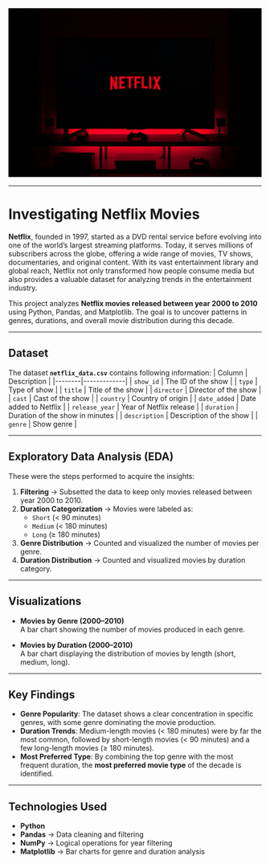 <center><img src="image/netflix.jpg"></center>

---

# Investigating Netflix Movies

**Netflix**, founded in 1997, started as a DVD rental service before evolving into one of the world’s largest streaming platforms. Today, it serves millions of subscribers across the globe, offering a wide range of movies, TV shows, documentaries, and original content. With its vast entertainment library and global reach, Netflix not only transformed how people consume media but also provides a valuable dataset for analyzing trends in the entertainment industry.

This project analyzes **Netflix movies released between year 2000 to 2010** using Python, Pandas, and Matplotlib. The goal is to uncover patterns in genres, durations, and overall movie distribution during this decade.

---

## Dataset
The dataset **`netflix_data.csv`** contains following information:
| Column | Description |
|--------|-------------|
| `show_id` | The ID of the show |
| `type` | Type of show |
| `title` | Title of the show |
| `director` | Director of the show |
| `cast` | Cast of the show |
| `country` | Country of origin |
| `date_added` | Date added to Netflix |
| `release_year` | Year of Netflix release |
| `duration` | Duration of the show in minutes |
| `description` | Description of the show |
| `genre` | Show genre |

---

## Exploratory Data Analysis (EDA)
These were the steps performed to acquire the insights:

1. **Filtering** → Subsetted the data to keep only movies released between year 2000 to 2010.  
2. **Duration Categorization** → Movies were labeled as:  
   - `Short` (< 90 minutes)
   - `Medium` (< 180 minutes)  
   - `Long` (≥ 180 minutes)  
3. **Genre Distribution** → Counted and visualized the number of movies per genre.  
4. **Duration Distribution** → Counted and visualized movies by duration category.  

---

## Visualizations
- **Movies by Genre (2000–2010)**  
  A bar chart showing the number of movies produced in each genre.  

- **Movies by Duration (2000–2010)**  
  A bar chart displaying the distribution of movies by length (short, medium, long).  

---

## Key Findings
- **Genre Popularity**: The dataset shows a clear concentration in specific genres, with some genre dominating the movie production.  
- **Duration Trends**: Medium-length movies (< 180 minutes) were by far the most common, followed by short-length movies (< 90 minutes) and a few long-length movies (≥ 180 minutes).  
- **Most Preferred Type**: By combining the top genre with the most frequent duration, the **most preferred movie type** of the decade is identified.

---

## Technologies Used
- **Python**  
- **Pandas** → Data cleaning and filtering  
- **NumPy** → Logical operations for year filtering  
- **Matplotlib** → Bar charts for genre and duration analysis  
